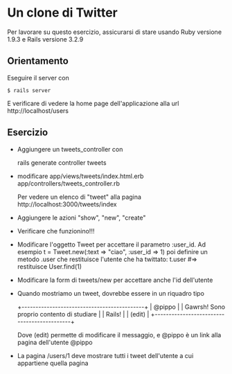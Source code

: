 
# Un clone di Twitter

Per lavorare su questo esercizio, assicurarsi di stare usando Ruby versione 1.9.3 e Rails versione 3.2.9

## Orientamento

Eseguire il server con 

    $ rails server
    
E verificare di vedere la home page dell'applicazione alla url http://localhost/users


## Esercizio

* Aggiungere un tweets_controller con

  rails generate controller tweets
  
* modificare app/views/tweets/index.html.erb 
             app/controllers/tweets_controller.rb
             
  Per vedere un elenco di "tweet" alla pagina
  http://localhost:3000/tweets/index

* Aggiungere le azioni "show", "new", "create"

* Verificare che funzionino!!!

* Modificare l'oggetto Tweet per accettare il parametro :user_id.  Ad esempio
    t = Tweet.new(:text => "ciao", :user_id => 1)
  poi definire un metodo .user che restituisce l'utente che ha twittato:
    t.user #=> restituisce User.find(1)
    
* Modificare la form di tweets/new per accettare anche l'id dell'utente

* Quando mostriamo un tweet, dovrebbe essere in un riquadro tipo

    +--------------------------------------------+
    | @pippo                                     |
    | Gawrsh! Sono proprio contento di studiare  |
    | Rails!                                     |
    |                                     (edit) |
    +--------------------------------------------+
    
    Dove (edit) permette di modificare il messaggio, e
    @pippo è un link alla pagina dell'utente @pippo

* La pagina /users/1 deve mostrare tutti i tweet dell'utente a cui
  appartiene quella pagina

